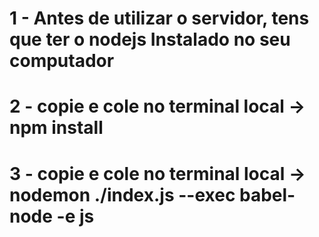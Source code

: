 # 1 - Antes de utilizar o servidor, tens que ter o nodejs Instalado no seu computador
# 2 - copie e cole no terminal local -> npm install 
# 3 - copie e cole no terminal local -> nodemon  ./index.js --exec babel-node -e js
